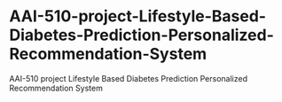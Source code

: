 # AAI-510-project-Lifestyle-Based-Diabetes-Prediction-Personalized-Recommendation-System
AAI-510 project Lifestyle Based Diabetes Prediction Personalized Recommendation System
